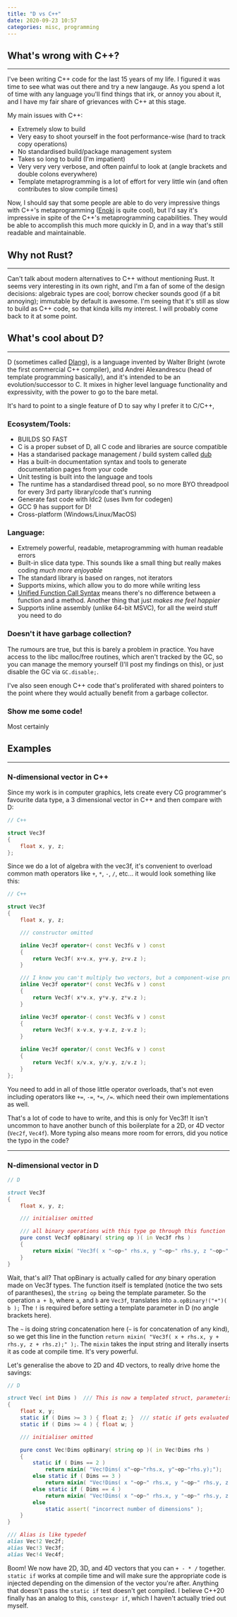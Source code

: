 ```yaml
---
title: "D vs C++"
date: 2020-09-23 10:57
categories: misc, programming
---
```


## What's wrong with C++?
---

I've been writing C++ code for the last 15 years of my life. I figured it was time to see what was out there and try a new langauge. As you spend a lot of time with any language you'll find things that irk, or annoy you about it, and I have my fair share of grievances with C++ at this stage.

My main issues with C++:
- Extremely slow to build
- Very easy to shoot yourself in the foot performance-wise (hard to track copy operations)
- No standardised build/package management system
- Takes so long to build (I'm impatient)
- Very very very verbose, and often painful to look at (angle brackets and double colons everywhere)
- Template metaprogramming is a lot of effort for very little win (and often contributes to slow compile times)

Now, I should say that some people are able to do very impressive things with C++'s metaprogramming ([Enoki](https://github.com/mitsuba-renderer/enoki) is quite cool), but I'd say it's impressive in spite of the C++'s metaprogramming capabilities. They would be able to accomplish this much more quickly in D, and in a way that's still readable and maintainable. 

## Why not Rust?
---
Can't talk about modern alternatives to C++ without mentioning Rust. It seems very interesting in its own right, and I'm a fan of some of the design decisions: algebraic types are cool; borrow checker sounds good (if a bit annoying); immutable by default is awesome. I'm seeing that it's still as slow to build as C++ code, so that kinda kills my interest. I will probably come back to it at some point.

## What's cool about D?
---
D (sometimes called [Dlang](https://dlang.org)), is a language invented by Walter Bright (wrote the first commercial C++ compiler), and Andrei Alexandrescu (head of template programming basically), and it's intended to be an evolution/successor to C. It mixes in higher level language functionality and expressivity, with the power to go to the bare metal.

It's hard to point to a single feature of D to say why I prefer it to C/C++, 
### Ecosystem/Tools:
- BUILDS SO FAST
- C is a proper subset of D, all C code and libraries are source compatible
- Has a standarised package management / build system called [dub](https://github.com/dlang/dub)
- Has a built-in documentation syntax and tools to generate documentation pages from your code
- Unit testing is built into the language and tools
- The runtime has a standardised thread pool, so no more BYO threadpool for every 3rd party library/code that's running
- Generate fast code with ldc2 (uses llvm for codegen)
- GCC 9 has support for D!
- Cross-platform (Windows/Linux/MacOS)

### Language:
- Extremely powerful, readable, metaprogramming with human readable errors
- Built-in slice data type. This sounds like a small thing but really makes coding *much more enjoyable*
- The standard library is based on ranges, not iterators
- Supports mixins, which allow you to do more while writing less
- [Unified Function Call Syntax](https://en.wikipedia.org/wiki/Uniform_Function_Call_Syntax) means there's no difference between a function and a method. Another thing that just *makes me feel happier*
- Supports inline assembly (unlike 64-bit MSVC), for all the weird stuff you need to do

### Doesn't it have garbage collection?
The rumours are true, but this is barely a problem in practice. You have access to the libc malloc/free routines, which aren't tracked by the GC, so you can manage the memory yourself (I'll post my findings on this), or just disable the GC via `GC.disable;`.

I've also seen enough C++ code that's proliferated with shared pointers to the point where they would actually benefit from a garbage collector.

### Show me some code!
Most certainly

## Examples
---

### N-dimensional vector in C++
Since my work is in computer graphics, lets create every CG programmer's favourite data type, a 3 dimensional vector in C++ and then compare with D:
```c++
// C++

struct Vec3f
{
    float x, y, z;
};
```

Since we do a lot of algebra with the vec3f, it's convenient to overload common math operators like `+`, `*`, `-`, `/`, etc... it would look something like this:
```c++
// C++

struct Vec3f
{
    float x, y, z;

    /// constructor omitted

    inline Vec3f operator+( const Vec3f& v ) const
    {
        return Vec3f( x+v.x, y+v.y, z+v.z );
    }

    /// I know you can't multiply two vectors, but a component-wise product is handy
    inline Vec3f operator*( const Vec3f& v ) const
    {
        return Vec3f( x*v.x, y*v.y, z*v.z );
    }

    inline Vec3f operator-( const Vec3f& v ) const
    {
        return Vec3f( x-v.x, y-v.z, z-v.z );
    }

    inline Vec3f operator/( const Vec3f& v ) const
    {
        return Vec3f( x/v.x, y/v.y, z/v.z );
    }
};
```

You need to add in all of those little operator overloads, that's not even including operators like `+=`, `-=`, `*=`, `/=`. which need their own implementations as well.

That's a lot of code to have to write, and this is only for Vec3f! It isn't uncommon to have another bunch of this boilerplate for a 2D, or 4D vector (`Vec2f`, `Vec4f`). More typing also means more room for errors, did you notice the typo in the code?

---
### N-dimensional vector in D

```d
// D

struct Vec3f
{
    float x, y, z;

    /// initialiser omitted

    /// all binary operations with this type go through this function
    pure const Vec3f opBinary( string op )( in Vec3f rhs )
    {
        return mixin( "Vec3f( x "~op~" rhs.x, y "~op~" rhs.y, z "~op~" rhs.z );" );
    }
}
```

Wait, that's all? That opBinary is actually called for *any* binary operation made on Vec3f types. The function itself is templated (notice the two sets of parantheses), the `string op` being the template parameter. So the operation `a + b`, where `a`, and `b` are `Vec3f`, translates into `a.opBinary!("+")( b );` The `!` is required before setting a template parameter in D (no angle brackets here).

The `~` is doing string concatenation here (`~` is for concatenation of any kind), so we get this line in the function `return mixin( "Vec3f( x + rhs.x, y + rhs.y, z + rhs.z);" );`. The `mixin` takes the input string and literally inserts it as code at compile time. It's very powerful.

Let's generalise the above to 2D and 4D vectors, to really drive home the savings:

```d
// D

struct Vec( int Dims )  /// This is now a templated struct, parameterised by an int `Dims`
{
    float x, y;
    static if ( Dims >= 3 ) { float z; }  /// static if gets evaluated at compile time
    static if ( Dims >= 4 ) { float w; } 

    /// initialiser omitted

    pure const Vec!Dims opBinary( string op )( in Vec!Dims rhs )
    {
        static if ( Dims == 2 )
            return mixin( "Vec!Dims( x"~op~"rhs.x, y"~op~"rhs.y);"); 
        else static if ( Dims == 3 )
            return mixin( "Vec!Dims( x "~op~" rhs.x, y "~op~" rhs.y, z "~op~" rhs.z );" );
        else static if ( Dims == 4 )
            return mixin( "Vec!Dims( x "~op~" rhs.x, y "~op~" rhs.y, z "~op~" rhs.z, w "~op~"rhs.w );" );
        else 
            static assert( "incorrect number of dimensions" );
    }
}

/// Alias is like typedef
alias Vec!2 Vec2f;
alias Vec!3 Vec3f;
alias Vec!4 Vec4f;
```

Boom! We now have 2D, 3D, and 4D vectors that you can `+ - * /` together. `static if` works at compile time and will make sure the appropriate code is injected depending on the dimension of the vector you're after. Anything that doesn't pass the `static if` test doesn't get compiled. I believe C++20 finally has an analog to this, `constexpr if`, which I haven't actually tried out myself.